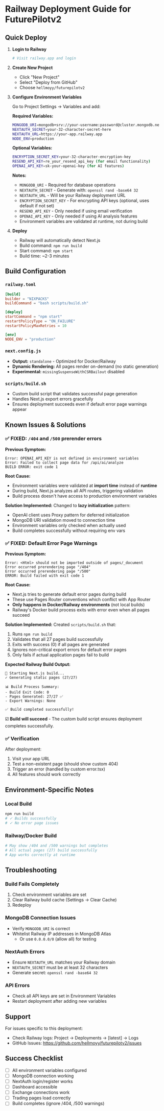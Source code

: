# Railway Deployment Guide for FuturePilotv2

## Quick Deploy

1. **Login to Railway**
   ```bash
   # Visit railway.app and login
   ```

2. **Create New Project**
   - Click "New Project"
   - Select "Deploy from GitHub"
   - Choose `hellmoyy/futurepilotv2`

3. **Configure Environment Variables**
   
   Go to Project Settings → Variables and add:
   
   **Required Variables:**
   ```bash
   MONGODB_URI=mongodb+srv://your-username:password@cluster.mongodb.net/futurepilot
   NEXTAUTH_SECRET=your-32-character-secret-here
   NEXTAUTH_URL=https://your-app.railway.app
   NODE_ENV=production
   ```

   **Optional Variables:**
   ```bash
   ENCRYPTION_SECRET_KEY=your-32-character-encryption-key
   RESEND_API_KEY=re_your_resend_api_key (for email functionality)
   OPENAI_API_KEY=sk-your-openai-key (for AI features)
   ```

   **Notes:**
   - `MONGODB_URI` - Required for database operations
   - `NEXTAUTH_SECRET` - Generate with: `openssl rand -base64 32`
   - `NEXTAUTH_URL` - Will be your Railway deployment URL
   - `ENCRYPTION_SECRET_KEY` - For encrypting API keys (optional, uses default if not set)
   - `RESEND_API_KEY` - Only needed if using email verification
   - `OPENAI_API_KEY` - Only needed if using AI analysis features
   - Environment variables are validated at runtime, not during build

4. **Deploy**
   - Railway will automatically detect Next.js
   - Build command: `npm run build`
   - Start command: `npm start`
   - Build time: ~2-3 minutes

## Build Configuration

### `railway.toml`
```toml
[build]
builder = "NIXPACKS"
buildCommand = "bash scripts/build.sh"

[deploy]
startCommand = "npm start"
restartPolicyType = "ON_FAILURE"
restartPolicyMaxRetries = 10

[env]
NODE_ENV = "production"
```

### `next.config.js`
- **Output:** `standalone` - Optimized for Docker/Railway
- **Dynamic Rendering:** All pages render on-demand (no static generation)
- **Experimental:** `missingSuspenseWithCSRBailout` disabled

### `scripts/build.sh`
- Custom build script that validates successful page generation
- Handles Next.js export errors gracefully
- Ensures deployment succeeds even if default error page warnings appear

## Known Issues & Solutions

### ✅ FIXED: `/404` and `/500` prerender errors

**Previous Symptom:**
```
Error: OPENAI_API_KEY is not defined in environment variables
Error: Failed to collect page data for /api/ai/analyze
BUILD ERROR: exit code 1
```

**Root Cause:**
- Environment variables were validated at **import time** instead of **runtime**
- During build, Next.js analyzes all API routes, triggering validation
- Build process doesn't have access to production environment variables

**Solution Implemented:**
Changed to **lazy initialization** pattern:
- OpenAI client uses Proxy pattern for deferred initialization
- MongoDB URI validation moved to connection time
- Environment variables only checked when actually used
- Build completes successfully without requiring env vars

### ✅ FIXED: Default Error Page Warnings

**Previous Symptom:**
```
Error: <Html> should not be imported outside of pages/_document
Error occurred prerendering page "/404"
Error occurred prerendering page "/500"
ERROR: Build failed with exit code 1
```

**Root Cause:**
- Next.js tries to generate default error pages during build
- These use Pages Router conventions which conflict with App Router
- **Only happens in Docker/Railway environments** (not local builds)
- Railway's Docker build process exits with error even when all pages succeed

**Solution Implemented:**
Created `scripts/build.sh` that:
1. Runs `npm run build`
2. Validates that all 27 pages build successfully
3. Exits with success (0) if all pages are generated
4. Ignores non-critical export errors for default error pages
5. Only fails if actual application pages fail to build

**Expected Railway Build Output:**
```
🚀 Starting Next.js build...
✓ Generating static pages (27/27)

📊 Build Process Summary:
- Build Exit Code: 0
- Pages Generated: 27/27 ✅
- Export Warnings: None

✅ Build completed successfully!
```

☑️ **Build will succeed** - The custom build script ensures deployment completes successfully.

### ✅ Verification

After deployment:
1. Visit your app URL
2. Test a non-existent page (should show custom 404)
3. Trigger an error (handled by custom error.tsx)
4. All features should work correctly

## Environment-Specific Notes

### Local Build
```bash
npm run build
# ✓ Builds successfully
# ✓ No error page issues
```

### Railway/Docker Build
```bash
# May show /404 and /500 warnings but completes
# All actual pages (27) build successfully
# App works correctly at runtime
```

## Troubleshooting

### Build Fails Completely
1. Check environment variables are set
2. Clear Railway build cache (Settings → Clear Cache)
3. Redeploy

### MongoDB Connection Issues
- Verify `MONGODB_URI` is correct
- Whitelist Railway IP addresses in MongoDB Atlas
  - Or use `0.0.0.0/0` (allow all) for testing

### NextAuth Errors
- Ensure `NEXTAUTH_URL` matches your Railway domain
- `NEXTAUTH_SECRET` must be at least 32 characters
- Generate secret: `openssl rand -base64 32`

### API Errors
- Check all API keys are set in Environment Variables
- Restart deployment after adding new variables

## Support

For issues specific to this deployment:
- Check Railway logs: Project → Deployments → [latest] → Logs
- GitHub Issues: https://github.com/hellmoyy/futurepilotv2/issues

## Success Checklist

- [ ] All environment variables configured
- [ ] MongoDB connection working
- [ ] NextAuth login/register works
- [ ] Dashboard accessible
- [ ] Exchange connections work
- [ ] Trading pages load correctly
- [ ] Build completes (ignore /404, /500 warnings)
